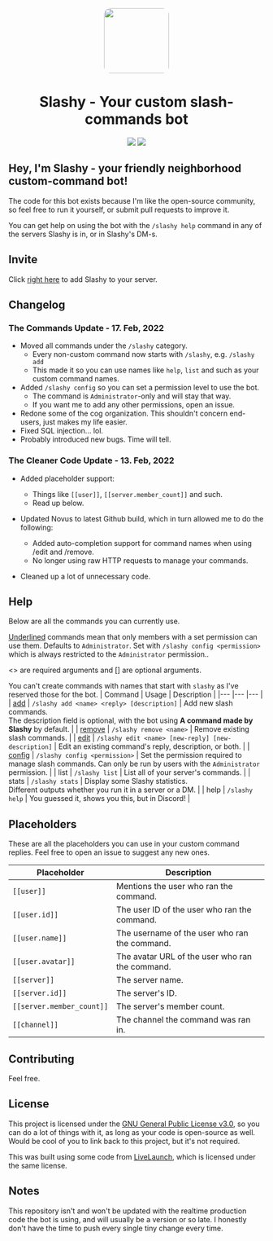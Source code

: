 <p align="center"><img src="https://i.imgur.com/d9DucXP.png" style="width: 8rem;border-radius: 10%;"><h1 align="center">Slashy - Your custom slash-commands bot</h1></p>
<p align="center"><a href="https://top.gg/bot/928089024252506173"><img src="https://img.shields.io/badge/top.gg-Slashy-blue?style=for-the-badge"></a> <a href="https://hey.imkez.com/slashy-invite"><img src="https://img.shields.io/badge/Invite%20Me%20to-Discord-blue?style=for-the-badge&logo=discord"></a></p>

## Hey, I'm Slashy - your friendly neighborhood custom-command bot!

The code for this bot exists because I'm like the open-source community, so feel free to run it yourself, or submit pull requests to improve it.

You can get help on using the bot with the `/slashy help` command in any of the servers Slashy is in, or in Slashy's DM-s.

## Invite

Click [right here](https://hey.imkez.com/slashy-invite) to add Slashy to your server.

## Changelog

### The Commands Update - 17. Feb, 2022

- Moved all commands under the `/slashy` category.
   - Every non-custom command now starts with `/slashy`, e.g. `/slashy add`
   - This made it so you can use names like `help`, `list` and such as your custom command names.
- Added `/slashy config` so you can set a permission level to use the bot.
   - The command is `Administrator`-only and will stay that way.
   - If you want me to add any other permissions, open an issue.
- Redone some of the cog organization. This shouldn't concern end-users, just makes my life easier.
- Fixed SQL injection... lol.
- Probably introduced new bugs. Time will tell.

### The Cleaner Code Update - 13. Feb, 2022

- Added placeholder support:
   - Things like `[[user]]`, `[[server.member_count]]` and such.
   - Read up below.

- Updated Novus to latest Github build, which in turn allowed me to do the following:
   - Added auto-completion support for command names when using /edit and /remove.
   - No longer using raw HTTP requests to manage your commands.
- Cleaned up a lot of unnecessary code.


## Help
Below are all the commands you can currently use.

<u>Underlined</u> commands mean that only members with a set permission can use them. Defaults to `Administrator`. Set with `/slashy config <permission>` which is always restricted to the `Administrator` permission..

<> are required arguments and [] are optional arguments.

You can't create commands with names that start with `slashy` as I've reserved those for the bot.
| Command 	| Usage 	| Description 	|
|---	|---	|---	|
| <ins>add</ins> 	| `/slashy add <name> <reply> [description]` 	| Add new slash commands.<br>The description field is optional, with the bot using **A command made by Slashy** by default. 	|
| <ins>remove</ins> 	| `/slashy remove <name>` 	| Remove existing slash commands. 	|
| <ins>edit</ins> 	| `/slashy edit <name> [new-reply] [new-description]` 	| Edit an existing command's reply, description, or both. 	|
| <ins>config</ins> 	| `/slashy config <permission>` 	| Set the permission required to manage slash commands. Can only be run by users with the `Administrator` permission. 	|
| list 	| `/slashy list` 	| List all of your server's commands. 	|
| stats 	| `/slashy stats` 	| Display some Slashy statistics.<br>Different outputs whether you run it in a server or a DM. 	|
| help 	| `/slashy help` 	| You guessed it, shows you this, but in Discord! 	|




## Placeholders
These are all the placeholders you can use in your custom command replies. 
Feel free to open an issue to suggest any new ones.
 
| Placeholder 	| Description 	|
|---	|---	|
| `[[user]]` 	| Mentions the user who ran the command. 	|
| `[[user.id]] `	| The user ID of the user who ran the command. 	|
| `[[user.name]] `	| The username of the user who ran the command. 	|
| `[[user.avatar]]` 	| The avatar URL of the user who ran the command. 	|
| `[[server]] `	| The server name. 	|
| `[[server.id]] `	| The server's ID. 	|
| `[[server.member_count]]` 	| The server's member count. 	|
| `[[channel]]` 	| The channel the command was ran in. 	|
  

## Contributing
Feel free.

## License

This project is licensed under the [GNU General Public License v3.0](https://www.gnu.org/licenses/gpl-3.0.html), so you can do a lot of things with it, as long as your code is open-source as well. Would be cool of you to link back to this project, but it's not required.

This was built using some code from [LiveLaunch](https://github.com/juststephen/LiveLaunch), which is licensed under the same license.

## Notes
This repository isn't and won't be updated with the realtime production code the bot is using, and will usually be a version or so late. I honestly don't have the time to push every single tiny change every time.

